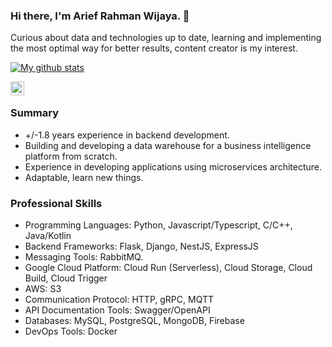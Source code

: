 ### Hi there, I'm Arief Rahman Wijaya.  👋

Curious about data and technologies up to date, learning and implementing the most optimal way for better results, content creator is my interest.

[![My github stats](https://github-readme-stats.vercel.app/api?username=AriefRahmanW)](https://github.com/AriefRahmanW/github-readme-stats)

<a href="https://www.linkedin.com/in/ariefrahmanw//">
  <img align="left" alt="Arief's LinkedIn" width="22px" src="https://raw.githubusercontent.com/peterthehan/peterthehan/master/assets/linkedin.svg" />
</a>

<br/>

### Summary
- +/-1.8 years experience in backend development.
- Building and developing a data warehouse for a business intelligence platform from scratch.
- Experience in developing applications using microservices architecture.
- Adaptable, learn new things.

### Professional Skills
- Programming Languages: Python, Javascript/Typescript, C/C++, Java/Kotlin
- Backend Frameworks: Flask, Django, NestJS, ExpressJS
- Messaging Tools: RabbitMQ.
- Google Cloud Platform: Cloud Run (Serverless), Cloud Storage, Cloud Build, Cloud Trigger
- AWS: S3
- Communication Protocol: HTTP, gRPC, MQTT
- API Documentation Tools: Swagger/OpenAPI
- Databases: MySQL, PostgreSQL, MongoDB, Firebase
- DevOps Tools: Docker
